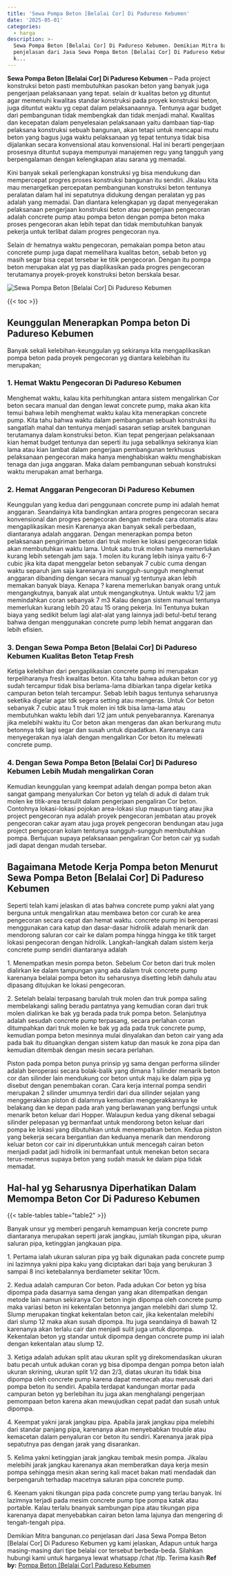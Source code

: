 ```yaml
---
title: 'Sewa Pompa Beton [Belalai Cor] Di Padureso Kebumen'
date: '2025-05-01'
categories:
  - harga
description: >-
  Sewa Pompa Beton [Belalai Cor] Di Padureso Kebumen. Demikian Mitra bangunan.co
  penjelasan dari Jasa Sewa Pompa Beton [Belalai Cor] Di Padureso Kebumen yg
  k...
---
```


**Sewa Pompa Beton \[Belalai Cor\] Di Padureso Kebumen** – Pada project konstruksi beton pasti membutuhkan pasokan beton yang banyak juga pengerjaan pelaksanaan yang tepat. selain dr kualitas beton yg dituntut agar memenuhi kwalitas standar konstruksi pada proyek konstruksi beton, juga dituntut waktu yg cepat dalam pelaksanaannya. Tentunya agar budget dari pembangunan tidak membengkak dan tidak menjadi mahal. Kwalitas dan kecepatan dalam penyelesaian pelaksanaan yaitu dambaan tiap-tiap pelaksana konstruksi sebuah bangunan, akan tetapi untuk mencapai mutu beton yang bagus juga waktu pelaksanaan yg tepat tentunya tidak bisa dijalankan secara konvensional atau konvensional. Hal ini berarti pengerjaan prosesnya dituntut supaya mempunyai manajemen regu yang tangguh yang berpengalaman dengan kelengkapan atau sarana yg memadai.

Kini banyak sekali perlengkapan konstruksi yg bisa mendukung dan mempercepat progres proses konstruksi bangunan itu sendiri. Jikalau kita mau menargetkan percepatan pembangunan konstruksi beton tentunya peralatan dalam hal ini sepatutnya didukung dengan peralatan yg pas adalah yang memadai. Dan diantara kelengkapan yg dapat menyegerakan pelaksanaan pengerjaan konstruksi beton atau pengerjaan pengecoran adalah concrete pump atau pompa beton dengan pompa beton maka proses pengecoran akan lebih tepat dan tidak membutuhkan banyak pekerja untuk terlibat dalam progres pengecoran nya.

Selain dr hematnya waktu pengecoran, pemakaian pompa beton atau concrete pump juga dapat memelihara kualitas beton, sebab beton yg masih segar bisa cepat tersebar ke titik pengecoran. Dengan itu pompa beton merupakan alat yg pas diaplikasikan pada progres pengecoran terutamanya proyek-proyek konstruksi beton berskala besar.

![Sewa Pompa Beton [Belalai Cor] Di Padureso Kebumen](/images/sewa-concrete-pump-33.png)

{{< toc >}}

## Keunggulan Menerapkan Pompa beton Di Padureso Kebumen

Banyak sekali kelebihan-keunggulan yg sekiranya kita mengaplikasikan pompa beton pada proyek pengecoran yg diantara kelebihan itu merupakan;

### 1\. Hemat Waktu Pengecoran Di Padureso Kebumen

Menghemat waktu, kalau kita perhitungkan antara sistem mengalirkan Cor beton secara manual dan dengan lewat concrete pump, maka akan kita temui bahwa lebih menghemat waktu kalau kita menerapkan concrete pump. Kita tahu bahwa waktu dalam pembangunan sebuah konstruksi itu sangatlah mahal dan tentunya menjadi sasaran setiap arsitek bangunan terutamanya dalam konstruksi beton. Kian tepat pengerjaan pelaksanaan kian hemat budget tentunya dan seperti itu juga sebaliknya sekiranya kian lama atau kian lambat dalam pengerjaan pembangunan terkhusus pelaksanaan pengecoran maka hanya menghabiskan waktu menghabiskan tenaga dan juga anggaran. Maka dalam pembangunan sebuah konstruksi waktu merupakan amat berharga.

### 2\. Hemat Anggaran Pengecoran Di Padureso Kebumen

Keunggulan yang kedua dari penggunaan concrete pump ini adalah hemat anggaran. Seandainya kita bandingkan antara progres pengecoran secara konvensional dan progres pengecoran dengan metode cara otomatis atau mengaplikasikan mesin Karenanya akan banyak sekali perbedaan, diantaranya adalah anggaran. Dengan menerapkan pompa beton pelaksanaan pengiriman beton dari truk molen ke lokasi pengecoran tidak akan membutuhkan waktu lama. Untuk satu truk molen hanya memerlukan kurang lebih setengah jam saja. 1 molen itu kurang lebih isinya yaitu 6-7 cubic jika kita dapat menggelar beton sebanyak 7 cubic cuma dengan waktu separuh jam saja karenanya ini sungguh-sungguh menghemat anggaran dibanding dengan secara manual yg tentunya akan lebih memakan banyak biaya. Kenapa ? karena memerlukan banyak orang untuk mengangkutnya, banyak alat untuk mengangkutnya. Untuk waktu 1/2 jam memindahkan coran sebanyak 7 m3 Kalau dengan sistem manual tentunya memerlukan kurang lebih 20 atau 15 orang pekerja. Ini Tentunya bukan biaya yang sedikit belum lagi alat-alat yang lainnya jadi betul-betul terang bahwa dengan menggunakan concrete pump lebih hemat anggaran dan lebih efisien.

### 3\. Dengan Sewa Pompa Beton \[Belalai Cor\] Di Padureso Kebumen Kualitas Beton Tetap Fresh

Ketiga kelebihan dari pengaplikasian concrete pump ini merupakan terpeliharanya fresh kwalitas beton. Kita tahu bahwa adukan beton cor yg sudah tercampur tidak bisa berlama-lama dibiarkan tanpa digelar ketika campuran beton telah tercampur. Sebab lebih bagus tentunya seharusnya seketika digelar agar tdk segera setting atau mengeras. Untuk Cor beton sebanyak 7 cubic atau 1 truk molen ini tdk bisa lama-lama atau membutuhkan waktu lebih dari 1/2 jam untuk penyebarannya. Karenanya jika melebihi waktu itu Cor beton akan mengeras dan akan berkurang mutu betonnya tdk lagi segar dan susah untuk dipadatkan. Karenanya cara menyegerakan nya ialah dengan mengalirkan Cor beton itu melewati concrete pump.

### 4\. Dengan Sewa Pompa Beton \[Belalai Cor\] Di Padureso Kebumen Lebih Mudah mengalirkan Coran

Kemudian keunggulan yang keempat adalah dengan pompa beton akan sangat gampang menyalurkan Cor beton yg telah di aduk di dalam truk molen ke titik-area tersulit dalam pengerjaan pengaliran Cor beton. Contohnya lokasi-lokasi pojokan area-lokasi slup maupun tiang atau jika project pengecoran nya adalah proyek pengecoran jembatan atau proyek pengecoran cakar ayam atau juga proyek pengecoran bendungan atau juga project pengecoran kolam tentunya sungguh-sungguh membutuhkan pompa. Bertujuan supaya pelaksanaan pengaliran Cor beton cair yg sudah jadi dapat dengan mudah tersebar.

## Bagaimana Metode Kerja Pompa beton Menurut Sewa Pompa Beton \[Belalai Cor\] Di Padureso Kebumen

Seperti telah kami jelaskan di atas bahwa concrete pump yakni alat yang berguna untuk mengalirkan atau membawa beton cor curah ke area pengecoran secara cepat dan hemat waktu. concrete pump ini beroperasi menggunakan cara katup dan dasar-dasar hidrolik adalah menarik dan mendorong saluran cor cair ke dalam pompa hingga hingga ke titik target lokasi pengecoran dengan hidrolik. Langkah-langkah dalam sistem kerja concrete pump sendiri diantaranya adalah

1\. Menempatkan mesin pompa beton. Sebelum Cor beton dari truk molen dialirkan ke dalam tampungan yang ada dalam truk concrete pump karenanya belalai pompa beton itu seharusnya disetting lebih dahulu atau dipasang ditujukan ke lokasi pengecoran.

2\. Setelah belalai terpasang barulah truk molen dan truk pompa saling membelakangi saling beradu pantatnya yang kemudian coran dari truk molen dialirkan ke bak yg berada pada truk pompa beton. Selanjutnya adalah sesudah concrete pump terpasang, secara perlahan coran ditumpahkan dari truk molen ke bak yg ada pada truk concrete pump, kemudian pompa beton mesinnya mulai dinyalakan dan beton cair yang ada pada bak itu dituangkan dengan sistem katup dan masuk ke zona pipa dan kemudian ditembak dengan mesin secara perlahan.

Piston pada pompa beton punya prinsip yg sama dengan performa silinder adalah beroperasi secara bolak-balik yang dimana 1 silinder menarik beton cor dan silinder lain mendukung cor beton untuk maju ke dalam pipa yg disebut dengan penembakan coran. Cara kerja internal pompa sendiri merupakan 2 silinder umumnya terdiri dari dua silinder sejalan yang menggerakkan piston di dalamnya kemudian menggerakkannya ke belakang dan ke depan pada arah yang berlawanan yang berfungsi untuk menarik beton keluar dari Hopper. Walaupun kedua yang dikenal sebagai silinder pelepasan yg bermanfaat untuk mendorong beton keluar dari pompa ke lokasi yang dibutuhkan untuk menempatkan beton. Kedua piston yang bekerja secara bergantian dan keduanya menarik dan mendorong keluar beton cor cair ini diperuntukkan untuk mencegah cairan beton menjadi padat jadi hidrolik ini bermanfaat untuk menekan beton secara terus-menerus supaya beton yang sudah masuk ke dalam pipa tidak memadat.

## Hal-hal yg Seharusnya Diperhatikan Dalam Memompa Beton Cor Di Padureso Kebumen

{{< table-tables table="table2" >}}

Banyak unsur yg memberi pengaruh kemampuan kerja concrete pump diantaranya merupakan seperti jarak jangkau, jumlah tikungan pipa, ukuran saluran pipa, ketinggian jangkauan pipa.

1\. Pertama ialah ukuran saluran pipa yg baik digunakan pada concrete pump ini lazimnya yakni pipa kaku yang diciptakan dari baja yang berukuran 3 sampai 8 inci ketebalannya berdiameter sekitar 10cm.

2\. Kedua adalah campuran Cor beton. Pada adukan Cor beton yg bisa dipompa pada dasarnya sama dengan yang akan ditempatkan dengan metode lain namun sekiranya Cor beton ingin dipompa oleh concrete pump maka variasi beton ini kekentalan betonnya jangan melebihi dari slump 12. Slump merupakan tingkat kekentalan beton cair, jika kekentalan melebihi dari slump 12 maka akan susah dipompa. Itu juga seandainya di bawah 12 karenanya akan terlalu cair dan menjadi sulit juga untuk dipompa. Kekentalan beton yg standar untuk dipompa dengan concrete pump ini ialah dengan kekentalan atau slump 12.

3\. Ketiga adalah adukan split atau ukuran split yg direkomendasikan ukuran batu pecah untuk adukan coran yg bisa dipompa dengan pompa beton ialah ukuran skrining, ukuran split 1/2 dan 2/3, diatas ukuran itu tidak bisa dipompa oleh concrete pump karena dapat memecah atau merusak dari pompa beton itu sendiri. Apabila terdapat kandungan mortar pada campuran beton yg berlebihan itu juga akan menghalangi pengerjaan pemompaan beton karena akan mewujudkan cepat padat dan susah untuk dipompa.

4\. Keempat yakni jarak jangkau pipa. Apabila jarak jangkau pipa melebihi dari standar panjang pipa, karenanya akan menyebabkan trouble atau kemacetan dalam penyaluran cor beton itu sendiri. Karenanya jarak pipa sepatutnya pas dengan jarak yang disarankan.

5\. Kelima yakni ketinggian jarak jangkau tembak mesin pompa. Jikalau melebihi jarak jangkau karenanya akan memberatkan daya kerja mesin pompa sehingga mesin akan sering kali macet bakan mati mendadak dan berpengaruh terhadap macetnya saluran pipa concrete pump.

6\. Keenam yakni tikungan pipa pada concrete pump yang terlau banyak. Ini lazimnya terjadi pada mesim concrete pump tipe pompa katak atau portable. Kalau terlalu bnanyak sambungan pipa atau tikungan pipa karenanya dapat menyebabkan cairan beton lama lajunya dan mengering di tengah-tengah pipa.

Demikian Mitra bangunan.co penjelasan dari Jasa Sewa Pompa Beton \[Belalai Cor\] Di Padureso Kebumen yg kami jelaskan, Adapun untuk harga masing-masing dari tipe belalai cor tersebut berbeda-beda. Silahkan hubungi kami untuk harganya lewat whatsapp /chat /tlp. Terima kasih
**Ref by:** [Pompa Beton [Belalai Cor] Padureso Kebumen](https://id.wikipedia.org/wiki/Pompa)

